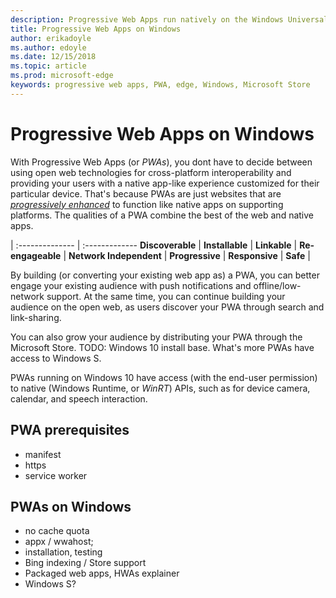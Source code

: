 ```yaml
---
description: Progressive Web Apps run natively on the Windows Universal Platform. Here's everything you need to know as a web developer.
title: Progressive Web Apps on Windows
author: erikadoyle
ms.author: edoyle
ms.date: 12/15/2018
ms.topic: article
ms.prod: microsoft-edge
keywords: progressive web apps, PWA, edge, Windows, Microsoft Store
---
```


# Progressive Web Apps on Windows

With Progressive Web Apps (or *PWAs*), you dont have to decide between using open web technologies for cross-platform interoperability and providing your users with a native app-like experience customized for their particular device. That's because PWAs are just websites that are [*progressively enhanced*]() to function like native apps on supporting platforms. The qualities of a PWA combine the best of the web and native apps. 

 |
:-------------- | :-------------
**Discoverable** | 
**Installable** | 
**Linkable** | 
**Re-engageable** | 
**Network Independent** | 
**Progressive** | 
**Responsive** | 
**Safe** | 

By building (or converting your existing web app as) a PWA, you can better engage your existing audience with push notifications and offline/low-network support. At the same time, you can continue building your audience on the open web, as users discover your PWA through search and link-sharing.

You can also grow your audience by distributing your PWA through the Microsoft Store. TODO: Windows 10 install base. What's more PWAs have access to Windows S.

PWAs running on Windows 10 have access (with the end-user permission) to native (Windows Runtime, or *WinRT*) APIs, such as for device camera, calendar, and speech interaction.  

## PWA prerequisites
  - manifest
  - https
  - service worker

## PWAs on Windows
  - no cache quota
  - appx / wwahost;
  - installation, testing
  - Bing indexing / Store support
  - Packaged web apps, HWAs explainer
  - Windows S?


